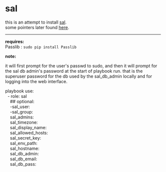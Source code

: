 sal
==========

this is an attempt to install [sal](https://github.com/grahamgilbert/sal).<br />
some pointers later found [here](https://gist.github.com/mikaellofgren/a5fe3351c48bcd9140a7).<br />

----------

**requires:**<br />
Passlib : ``sudo pip install Passlib``

**note:**

it will first prompt for the user's passwd to sudo, and then it will prompt for the sal db admin's password at the start of playbook run.  that is the superuser password for the db used by the sal\_db\_admin locally and for logging into the web interface.

playbook use:<br />
&nbsp;&nbsp;\- role: sal<br />
&nbsp;&nbsp;&nbsp;&nbsp;\#\# optional:<br />
&nbsp;&nbsp;&nbsp;&nbsp;\-sal\_user:<br />
&nbsp;&nbsp;&nbsp;&nbsp;\-sal\_group:<br />
&nbsp;&nbsp;&nbsp;&nbsp;sal\_admins:<br />
&nbsp;&nbsp;&nbsp;&nbsp;sal\_timezone:<br />
&nbsp;&nbsp;&nbsp;&nbsp;sal\_display\_name:<br />
&nbsp;&nbsp;&nbsp;&nbsp;sal\_allowed\_hosts:<br />
&nbsp;&nbsp;&nbsp;&nbsp;sal\_secret\_key:<br />
&nbsp;&nbsp;&nbsp;&nbsp;sal\_env\_path:<br />
&nbsp;&nbsp;&nbsp;&nbsp;sal\_hostname:<br />
&nbsp;&nbsp;&nbsp;&nbsp;sal\_db\_admin:<br />
&nbsp;&nbsp;&nbsp;&nbsp;sal\_db\_email:<br />
&nbsp;&nbsp;&nbsp;&nbsp;sal\_db\_pass:<br />

